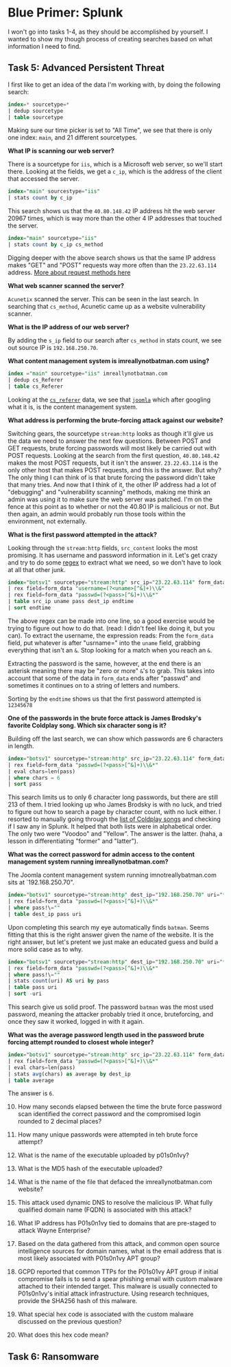 # Blue Primer: Splunk
I won't go into tasks 1-4, as they should be accomplished by yourself. I wanted to show my though process of creating searches based on what information I need to find.

## Task 5: Advanced Persistent Threat
I first like to get an idea of the data I'm working with, by doing the following search:
```SQL
index=* sourcetype=* 
| dedup sourcetype 
| table sourcetype
```
Making sure our time picker is set to "All Time", we see that there is only one index: `main`, and 21 different sourcetypes.

**What IP is scanning our web server?**

There is a sourcetype for `iis`, which is a Microsoft web server, so we'll start there. Looking at the fields, we get a `c_ip`, which is the address of the client that accessed the server. 
```SQL
index="main" sourcestype="iis"
| stats count by c_ip
```
This search shows us that the `40.80.148.42` IP address hit the web server 20967 times, which is way more than the other 4 IP addresses that touched the server.
```SQL
index="main" sourcetype="iis"
| stats count by c_ip cs_method
```
Digging deeper with the above search shows us that the same IP address makes "GET" and "POST" requests way more often than the `23.22.63.114` address. [More about request methods here](http://en.wikipedia.org/wiki/Hypertext_Transfer_Protocol)

**What web scanner scanned the server?**

`Acunetix` scanned the server. This can be seen in the last search. In searching that `cs_method`, Acunetic came up as a website vulnerability scanner.

**What is the IP address of our web server?**

By adding the `s_ip` field to our search after `cs_method` in stats count, we see out source IP is `192.168.250.70`.

**What content management system is imreallynotbatman.com using?**

```SQL
index ="main" sourcetype="iis" imreallynotbatman.com
| dedup cs_Referer
| table cs_Referer
```
Looking at the [`cs_referer`](https://www.techopedia.com/definition/1583/referrer) data, we see that [`joomla`](https://www.joomla.org/about-joomla.html) which after googling what it is, is the content management system.

**What address is performing the brute-forcing attack against our website?**

Switching gears, the sourcetype `stream:http` looks as though it'll give us the data we need to answer the next few questions. Between POST and GET requests, brute forcing passwords will most likely be carried out with POST requests. Looking at the search from the first question, `40.80.148.42` makes the most POST requests, but it isn't the answer. `23.22.63.114` is the only other host that makes POST requests, and this is the answer. But why? The only thing I can think of is that brute forcing the password didn't take that many tries. And now that I think of it, the other IP address had a lot of "debugging" and "vulnerability scanning" methods, making me think an admin was using it to make sure the web server was patched. I'm on the fence at this point as to whether or not the 40.80 IP is malicious or not. But then again, an admin would probably run those tools within the environment, not externally.

**What is the first password attempted in the attack?**

Looking through the `stream:http` fields, `src_content` looks the most promising. It has username and password information in it. Let's get crazy and try to do some [regex](https://www.rexegg.com/regex-quickstart.html) to extract what we need, so we don't have to look at all that other junk.

```SQL
index="botsv1" sourcetype="stream:http" src_ip="23.22.63.114" form_data!\=""
| rex field=form_data "username=(?<uname>[^&]+)\\&"
| rex field=form_data "passwd=(?<pass>[^&]+)\\&*"
| table src_ip uname pass dest_ip endtime
| sort endtime
```
The above regex can be made into one line, so a good exercise would be trying to figure out how to do that. (read: I didn't feel like doing it, but you can). To extract the username, the expression reads: From the `form_data` field, put whatever is after "usrname=" into the `uname` field, grabbing everything that isn't an `&`. Stop looking for a match when you reach an `&`.

Extracting the password is the same, however, at the end there is an asterisk meaning there may be "zero or more" `&`'s to grab. This takes into account that some of the data in `form_data` ends after "passwd" and sometimes it continues on to a string of letters and numbers.

Sorting by the `endtime` shows us that the first password attempted is `12345678`

**One of the passwords in the brute force attack is James Brodsky's favorite Coldplay song. Which six character song is it?**

Building off the last search, we can show which passwords are 6 characters in length.

```SQL
index="botsv1" sourcetype="stream:http" src_ip="23.22.63.114" form_data!\=""
| rex field=form_data "passwd=(?<pass>[^&]+)\\&*"
| eval chars=len(pass)
| where chars = 6
| sort pass
```
This search limits us to only 6 character long passwords, but there are still 213 of them. I tried looking up who James Brodsky is with no luck, and tried to figure out how to search a page by character count, with no luck either. I resorted to manually going through the [list of Coldplay songs](https://en.wikipedia.org/wiki/List_of_songs_recorded_by_Coldplay) and checking if I saw any in Splunk. It helped that both lists were in alphabetical order. The only two were "Voodoo" and "Yellow". The answer is the latter. (haha, a lesson in differentiating "former" and "latter").

**What was the correct password for admin access to the content management system running imreallynotbatman.com?**

The Joomla content management system running imnotreallybatman.com sits at `192.168.250.70". 

```SQL
index="botsv1" sourcetype="stream:http" dest_ip="192.168.250.70" uri="*administrator*"
| rex field=form_data "passwd=(?<pass>[^&]+)\\&*"
| where pass!\=""
| table dest_ip pass uri
```
Upon completing this search my eye automatically finds `batman`. Seems fitting that this is the right answer given the name of the website. It is the right answer, but let's pretent we just make an educated guess and build a more solid case as to why.

```SQL
index="botsv1" sourcetype="stream:http" dest_ip="192.168.250.70" uri="*administrator*"
| rex field=form_data "passwd=(?<pass>[^&]+)\\&*"
| where pass!\=""
| stats count(uri) AS uri by pass
| table pass uri
| sort -uri
```
This search give us solid proof. The password `batman` was the most used password, meaning the attacker probably tried it once, bruteforcing, and once they saw it worked, logged in with it again.

**What was the average password length used in the password brute forcing attempt rounded to closest whole integer?**

```SQL
index="botsv1" sourcetype="stream:http" src_ip="23.22.63.114" form_data!\=""
| rex field=form_data "passwd=(?<pass>[^&]+)\\&*"
| eval chars=len(pass)
| stats avg(chars) as average by dest_ip
| table average
```
The answer is `6`.

10. How many seconds elapsed between the time the brute force password scan identified the correct password and the compromised login rounded to 2 decimal places?

11. How many unique passwords were attempted in teh brute force attempt?

12. What is the name of the executable uploaded by p01s0n1vy?

13. What is the MD5 hash of the executable uploaded?

14. What is the name of the file that defaced the imreallynotbatman.com website?

15. This attack used dynamic DNS to resolve the malicious IP. What fully qualified domain name (FQDN) is associated with this attack?

16. What IP address has P01s0n1vy tied to domains that are pre-staged to attack Wayne Enterprise?

17. Based on the data gathered from this attack, and common open source intelligence sources for domain names, what is the email address that is most likely associated with P01s0n1vy APT group?

18. GCPD reported that common TTPs for the P01s01vy APT group if initial compromise fails is to send a spear phishing email with custom malware attached to their intended target. This malware is usually connected to P01s0n1vy's initial attack infrastructure. Using research techniques, provide the SHA256 hash of this malware.

19. What special hex code is associated with the custom malware discussed on the previous question?

20. What does this hex code mean?

## Task 6: Ransomware

